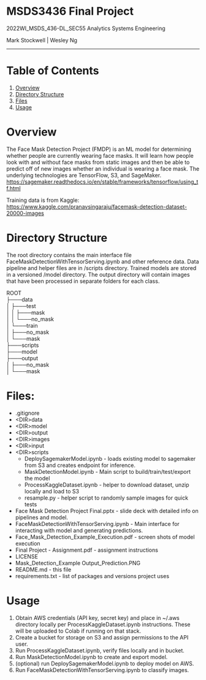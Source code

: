 # MSDS3436 Final Project

2022WI_MSDS_436-DL_SEC55 Analytics Systems Engineering

Mark Stockwell | Wesley Ng

<hr>

# Table of Contents
1. [Overview](#overview)
2. [Directory Structure](#directory)
3. [Files](#files)
4. [Usage](#usage)

# Overview<a name="overview"></a>
The Face Mask Detection Project (FMDP) is an ML model for determining whether people are currently wearing face masks. It will learn how people look with and without face masks from static images and then be able to predict off of new images whether an individual is wearing a face mask. The underlying technologies are TensorFlow, S3, and SageMaker. 
https://sagemaker.readthedocs.io/en/stable/frameworks/tensorflow/using_tf.html

Training data is from Kaggle: https://www.kaggle.com/pranavsingaraju/facemask-detection-dataset-20000-images

# Directory Structure<a name="directory"></a>
The root directory contains the main interface file FaceMaskDetectionWithTensorServing.ipynb and other reference data.  Data pipeline and helper files are in /scripts directory. Trained models are stored in a versioned /model directory.  The output directory will contain images that have been processed in separate folders for each class.

ROOT<br>
├───data<br>
│   ├───test<br>
│   │   ├───mask<br>
│   │   └───no_mask<br>
│   └───train<br>
│       ├───no_mask<br>
│       └───mask<br>
├───scripts<br>
├───model<br>
├───output<br>
│       ├───no_mask<br>
│       └───mask<br>

# Files:
- .gitignore
- \<DIR\>data
- \<DIR\>model
- \<DIR\>output
- \<DIR\>images
- \<DIR\>input
- \<DIR\>scripts
  - DeploySagemakerModel.ipynb - loads existing model to sagemaker from S3 and creates endpoint for inference.
  - MaskDetectionModel.ipynb - Main script to build/train/test/export the model
  - ProcessKaggleDataset.ipynb - helper to download dataset, unzip locally and load to S3
  - resample.py - helper script to randomly sample images for quick tests
- Face Mask Detection Project Final.pptx - slide deck with detailed info on pipelines and model.
- FaceMaskDetectionWithTensorServing.ipynb - Main interface for interacting with model and generating predictions.
- Face_Mask_Detection_Example_Execution.pdf - screen shots of model execution
- Final Project - Assignment.pdf - assignment instructions
- LICENSE
- Mask_Detection_Example Output_Prediction.PNG
- README.md - this file
- requirements.txt - list of packages and versions project uses


# Usage
1. Obtain AWS credentials (API key, secret key) and place in ~/.aws directory locally per ProcessKaggleDataset.ipynb instructions. These will be uploaded to Colab if running on that stack. 
  2. Create a bucket for storage on S3 and assign permissions to the API user.
  3. Run ProcessKaggleDataset.ipynb, verify files locally and in bucket.
  4. Run MaskDetectionModel.ipynb to create and export model.
  5. (optional) run DeploySagemakerModel.ipynb to deploy model on AWS.
  6. Run FaceMaskDetectionWithTensorServing.ipynb to classify images.
